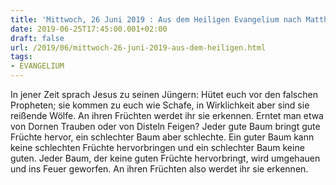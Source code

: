 ```yaml
---
title: 'Mittwoch, 26 Juni 2019 : Aus dem Heiligen Evangelium nach Matthäus - Mt 7,15-20.'
date: 2019-06-25T17:45:00.001+02:00
draft: false
url: /2019/06/mittwoch-26-juni-2019-aus-dem-heiligen.html
tags: 
- EVANGELIUM
---
```


In jener Zeit sprach Jesus zu seinen Jüngern: Hütet euch vor den falschen Propheten; sie kommen zu euch wie Schafe, in Wirklichkeit aber sind sie reißende Wölfe. An ihren Früchten werdet ihr sie erkennen. Erntet man etwa von Dornen Trauben oder von Disteln Feigen? Jeder gute Baum bringt gute Früchte hervor, ein schlechter Baum aber schlechte. Ein guter Baum kann keine schlechten Früchte hervorbringen und ein schlechter Baum keine guten. Jeder Baum, der keine guten Früchte hervorbringt, wird umgehauen und ins Feuer geworfen. An ihren Früchten also werdet ihr sie erkennen.